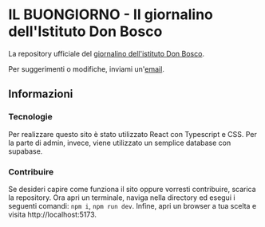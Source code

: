 # IL BUONGIORNO - Il giornalino dell'Istituto Don Bosco

La repository ufficiale del [giornalino dell'istituto Don Bosco](https://il-buongiorno.vercel.app/).

Per suggerimenti o modifiche, inviami un'[email](mailto:giovicapp4@gmail.com).

## Informazioni

### Tecnologie

Per realizzare questo sito è stato utilizzato React con Typescript e CSS. Per la parte di admin, invece, viene utilizzato un semplice database con supabase.

### Contribuire

Se desideri capire come funziona il sito oppure vorresti contribuire, scarica la repository. Ora apri un terminale, naviga nella directory ed esegui i seguenti comandi: `npm i`, `npm run dev`. Infine, apri un browser a tua scelta e visita http://localhost:5173.
